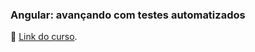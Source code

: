 ### Angular: avançando com testes automatizados
🔗 [Link do curso](https://cursos.alura.com.br/course/angular-avancando-testes-automatizados).
